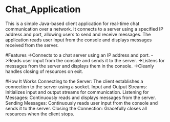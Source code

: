 # Chat_Application
This is a simple Java-based client application for real-time chat communication over a network. It connects to a server using a specified IP address and port, allowing users to send and receive messages. The application reads user input from the console and displays messages received from the server.

#Features
->Connects to a chat server using an IP address and port.
->Reads user input from the console and sends it to the server.
->Listens for messages from the server and displays them in the console.
->Cleanly handles closing of resources on exit.

#How It Works
Connecting to the Server: The client establishes a connection to the server using a socket.
Input and Output Streams: Initializes input and output streams for communication.
Listening for Messages: Continuously reads and displays messages from the server.
Sending Messages: Continuously reads user input from the console and sends it to the server.
Closing the Connection: Gracefully closes all resources when the client stops.

